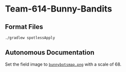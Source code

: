 # Team-614-Bunny-Bandits

## Format Files

```
./gradlew spotlessApply
```

## Autonomous Documentation

Set the field image to [`bunnybotsmap.png`](./bunnybotsmap.png) with a scale of 68.
